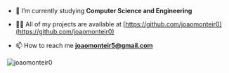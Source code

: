 - 🔭 I’m currently studying **Computer Science and Engineering**

- 👨‍💻 All of my projects are available at [https://github.com/joaomonteir0](https://github.com/joaomonteir0)

- 📫 How to reach me **joaomonteir5@gmail.com**

<p>&nbsp;<img align="center" src="https://github-readme-stats.vercel.app/api?username=joaomonteir0&show_icons=true&locale=en" alt="joaomonteir0" /></p>
